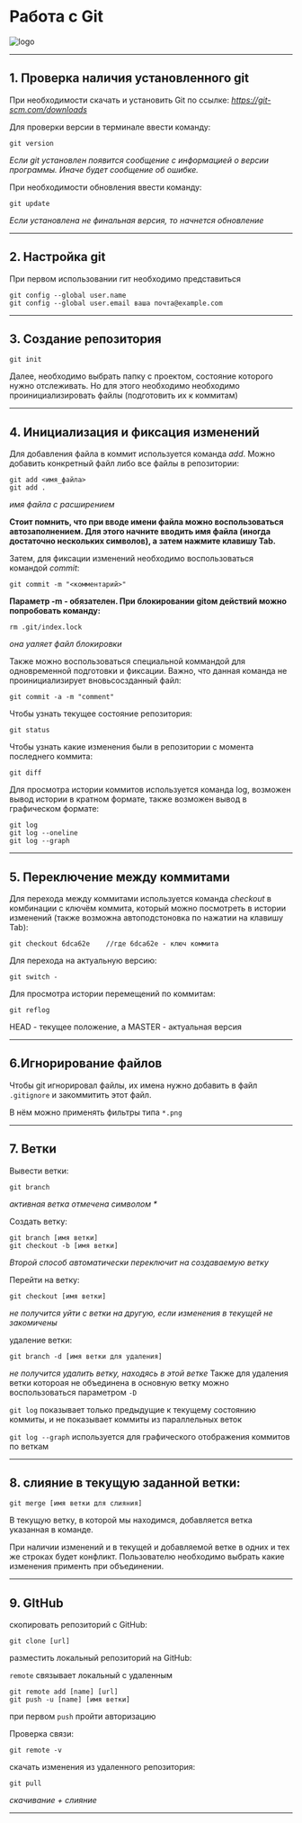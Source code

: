 # Работа с Git

![logo](git.png)
***

## 1. Проверка наличия установленного git
При необходимости скачать и установить Git по ссылке: *https://git-scm.com/downloads*

Для проверки версии в терминале ввести команду:
```
git version
```
*Если git установлен появится сообщение с информацией о версии программы. Иначе будет сообщение об ошибке.*

При необходимости обновления ввести команду:
```
git update
```
*Если установлена не финальная версия, то начнется обновление*
***

## 2. Настройка git
При первом использовании гит необходимо представиться
```
git config --global user.name
git config --global user.email ваша почта@example.com
```
***

## 3. Создание репозитория
```
git init
```
Далее, необходимо выбрать папку с проектом, состояние которого нужно отслеживать. Но для этого необходимо необходимо проинициализировать файлы (подготовить их к коммитам)
***

## 4. Инициализация и фиксация изменений
Для добавления файла в коммит используется команда *add*. Можно добавить конкретный файл либо все файлы в репозитории:
```
git add <имя_файла> 
git add .
```
*имя файла с расширением*

**Стоит помнить, что при вводе имени файла можно воспользоваться автозаполнением. Для этого начните вводить имя файла (иногда достаточно нескольких символов), а затем нажмите клавишу Tab.**

Затем, для фиксации изменений необходимо воспользоваться командой *commit*:
```
git commit -m "<комментарий>"
```

**Параметр -m - обязателен. При блокировании gitом действий можно попробовать команду:**
```
rm .git/index.lock
```
*она уаляет файл блокировки*

Также можно воспользоваться специальной коммандой для одновременной подготовки и фиксации. Важно, что данная команда не проинициализирует вновьсосзданный файл:
```
git commit -a -m "comment"
```
Чтобы узнать текущее состояние репозитория:
```
git status
```
Чтобы узнать какие изменения были в репозитории с момента последнего коммита:
```
git diff
```
Для просмотра истории коммитов используется команда log, возможен вывод истории в кратном формате, также возможен вывод в графическом формате:
```
git log
git log --oneline
git log --graph
```
***

## 5. Переключение между коммитами
Для перехода между коммитами используется команда *checkout* в комбинации с ключём коммита, который можно посмотреть в истории изменений (также возможна автоподстоновка по нажатии на клавишу Tab):
```
git checkout 6dca62e    //где 6dca62e - ключ коммита
```
Для перехода на актуальную версию:
```
git switch -
```
Для просмотра истории перемещений по коммитам:
```
git reflog
```
HEAD - текущее положение, а MASTER - актуальная версия
***

## 6.Игнорирование файлов
Чтобы git игнорировал файлы, их имена нужно добавить в файл `.gitignore` и закоммитить этот файл.

В нём можно применять фильтры типа `*.png`
***

## 7. Ветки
Вывести ветки:
```
git branch
```
*активная ветка отмечена символом \**

Создать ветку:
```
git branch [имя ветки]
git checkout -b [имя ветки]
```
*Второй способ автоматически переключит на создаваемую ветку*


Перейти на ветку:
```
git checkout [имя ветки]
```
*не получится уйти с ветки на другую, если изменения в текущей не закомичены*

удаление ветки:
```
git branch -d [имя ветки для удаления] 
```
*не получится удалить ветку, находясь в этой ветке*
Также для удаления ветки котороая не объединена в основную ветку можно воспользоваться параметром `-D`


`git log` показывает только предыдущие к текущему состоянию коммиты, и не показывает коммиты из параллельных веток

`git log --graph` используется для графического отображения коммитов по веткам

***

## 8. слияние в текущую заданной ветки:
```
git merge [имя ветки для слияния]
```
В текущую ветку, в которой мы находимся, добавляется ветка указанная в команде.

При наличии изменений и в текущей и добавляемой ветке в одних и тех же строках будет конфликт. Пользователю необходимо выбрать какие изменения применть при объединении.

***

## 9. GItHub
скопировать репозиторий с GitHub:
```
git clone [url]
```
разместить локальный репозиторий на GitHub:

 `remote` связывает локальный с удаленным
 
 ```
 git remote add [name] [url]
 git push -u [name] [имя ветки]
 ```
при первом `push` пройти авторизацию

Проверка связи:
```
git remote -v
```
скачать изменения из удаленного репозитория:
```
git pull
```
*скачивание + слияние*

***